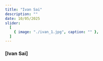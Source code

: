 ```yaml
---
title: "Ivan Sai"
description: ""
date: 10/05/2025
slider:
  [
    { image: "./ivan_1.jpg", caption: "" },
  ]
---
```



### [Ivan Sai]

